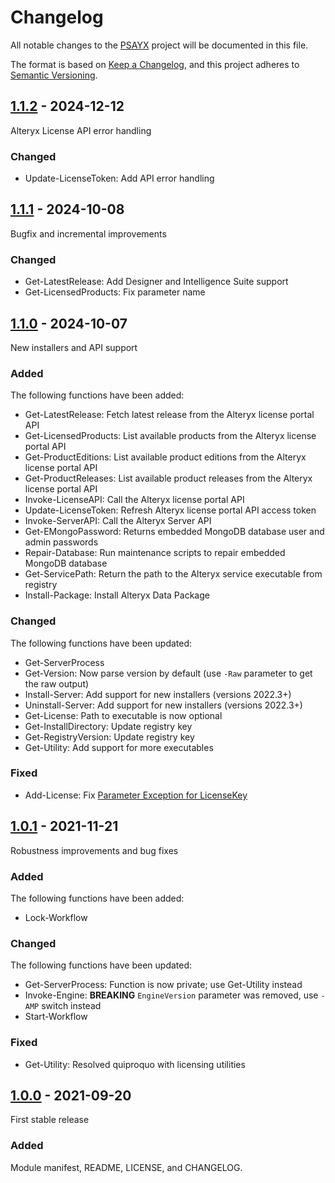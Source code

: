 # Changelog

All notable changes to the [PSAYX](https://github.com/Akaizoku/PSAYX) project will be documented in this file.

The format is based on [Keep a Changelog](https://keepachangelog.com/en/1.0.0/),
and this project adheres to [Semantic Versioning](https://semver.org/spec/v2.0.0.html).

## [1.1.2](https://github.com/Akaizoku/PSAYX/releases/1.1.2) - 2024-12-12

Alteryx License API error handling

### Changed

- Update-LicenseToken: Add API error handling

## [1.1.1](https://github.com/Akaizoku/PSAYX/releases/1.1.1) - 2024-10-08

Bugfix and incremental improvements

### Changed

- Get-LatestRelease: Add Designer and Intelligence Suite support
- Get-LicensedProducts: Fix parameter name

## [1.1.0](https://github.com/Akaizoku/PSAYX/releases/1.1.0) - 2024-10-07

New installers and API support

### Added

The following functions have been added:

- Get-LatestRelease: Fetch latest release from the Alteryx license portal API
- Get-LicensedProducts: List available products from the Alteryx license portal API
- Get-ProductEditions: List available product editions from the Alteryx license portal API
- Get-ProductReleases: List available product releases from the Alteryx license portal API
- Invoke-LicenseAPI: Call the Alteryx license portal API
- Update-LicenseToken: Refresh Alteryx license portal API access token
- Invoke-ServerAPI: Call the Alteryx Server API
- Get-EMongoPassword: Returns embedded MongoDB database user and admin passwords
- Repair-Database: Run maintenance scripts to repair embedded MongoDB database
- Get-ServicePath: Return the path to the Alteryx service executable from registry
- Install-Package: Install Alteryx Data Package

### Changed

The following functions have been updated:

- Get-ServerProcess
- Get-Version: Now parse version by default (use `-Raw` parameter to get the raw output)
- Install-Server: Add support for new installers (versions 2022.3+)
- Uninstall-Server: Add support for new installers (versions 2022.3+)
- Get-License: Path to executable is now optional
- Get-InstallDirectory: Update registry key
- Get-RegistryVersion: Update registry key
- Get-Utility: Add support for more executables

### Fixed

- Add-License: Fix [Parameter Exception for LicenseKey](https://github.com/Akaizoku/alteryx-deploy/issues/20)

## [1.0.1](https://github.com/Akaizoku/PSAYX/releases/1.0.1) - 2021-11-21

Robustness improvements and bug fixes

### Added

The following functions have been added:

- Lock-Workflow

### Changed

The following functions have been updated:

- Get-ServerProcess: Function is now private; use Get-Utility instead
- Invoke-Engine: **BREAKING** `EngineVersion` parameter was removed, use `-AMP` switch instead
- Start-Workflow

### Fixed

- Get-Utility: Resolved quiproquo with licensing utilities

## [1.0.0](https://github.com/Akaizoku/PSAYX/releases/1.0.0) - 2021-09-20

First stable release

### Added

Module manifest, README, LICENSE, and CHANGELOG.

